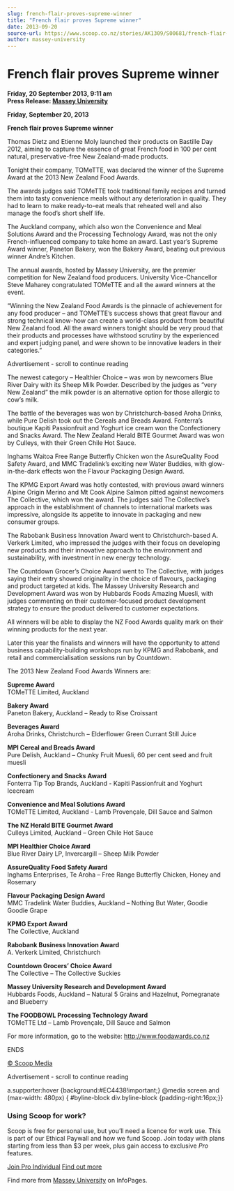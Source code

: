 ```yaml
---
slug: french-flair-proves-supreme-winner
title: "French flair proves Supreme winner"
date: 2013-09-20
source-url: https://www.scoop.co.nz/stories/AK1309/S00681/french-flair-proves-supreme-winner.htm
author: massey-university
---
```

French flair proves Supreme winner
==================================

**Friday, 20 September 2013, 9:11 am**  
**Press Release: [Massey University](https://info.scoop.co.nz/Massey_University)**

**Friday, September 20, 2013**

**French flair proves Supreme winner**

Thomas Dietz and Etienne Moly launched their products on Bastille Day 2012, aiming to capture the essence of great French food in 100 per cent natural, preservative-free New Zealand-made products.

Tonight their company, TOMeTTE, was declared the winner of the Supreme Award at the 2013 New Zealand Food Awards.

The awards judges said TOMeTTE took traditional family recipes and turned them into tasty convenience meals without any deterioration in quality. They had to learn to make ready-to-eat meals that reheated well and also manage the food’s short shelf life.

The Auckland company, which also won the Convenience and Meal Solutions Award and the Processing Technology Award, was not the only French-influenced company to take home an award. Last year’s Supreme Award winner, Paneton Bakery, won the Bakery Award, beating out previous winner Andre’s Kitchen.

The annual awards, hosted by Massey University, are the premier competition for New Zealand food producers. University Vice-Chancellor Steve Maharey congratulated TOMeTTE and all the award winners at the event.

“Winning the New Zealand Food Awards is the pinnacle of achievement for any food producer – and TOMeTTE’s success shows that great flavour and strong technical know-how can create a world-class product from beautiful New Zealand food. All the award winners tonight should be very proud that their products and processes have withstood scrutiny by the experienced and expert judging panel, and were shown to be innovative leaders in their categories.”

Advertisement - scroll to continue reading





The newest category – Healthier Choice – was won by newcomers Blue River Dairy with its Sheep Milk Powder. Described by the judges as “very New Zealand” the milk powder is an alternative option for those allergic to cow’s milk.

The battle of the beverages was won by Christchurch-based Aroha Drinks, while Pure Delish took out the Cereals and Breads Award. Fonterra’s boutique Kapiti Passionfruit and Yoghurt ice cream won the Confectionery and Snacks Award. The New Zealand Herald BITE Gourmet Award was won by Culleys, with their Green Chile Hot Sauce.

Inghams Waitoa Free Range Butterfly Chicken won the AsureQuality Food Safety Award, and MMC Tradelink’s exciting new Water Buddies, with glow-in-the-dark effects won the Flavour Packaging Design Award.

The KPMG Export Award was hotly contested, with previous award winners Alpine Origin Merino and Mt Cook Alpine Salmon pitted against newcomers The Collective, which won the award. The judges said The Collective’s approach in the establishment of channels to international markets was impressive, alongside its appetite to innovate in packaging and new consumer groups.

The Rabobank Business Innovation Award went to Christchurch-based A. Verkerk Limited, who impressed the judges with their focus on developing new products and their innovative approach to the environment and sustainability, with investment in new energy technology.

The Countdown Grocer’s Choice Award went to The Collective, with judges saying their entry showed originality in the choice of flavours, packaging and product targeted at kids. The Massey University Research and Development Award was won by Hubbards Foods Amazing Muesli, with judges commenting on their customer-focused product development strategy to ensure the product delivered to customer expectations.

All winners will be able to display the NZ Food Awards quality mark on their winning products for the next year.

Later this year the finalists and winners will have the opportunity to attend business capability-building workshops run by KPMG and Rabobank, and retail and commercialisation sessions run by Countdown.

The 2013 New Zealand Food Awards Winners are:

**Supreme Award**  
TOMeTTE Limited, Auckland

**Bakery Award**  
Paneton Bakery, Auckland – Ready to Rise Croissant

**Beverages Award**  
Aroha Drinks, Christchurch – Elderflower Green Currant Still Juice

**MPI Cereal and Breads Award**  
Pure Delish, Auckland – Chunky Fruit Muesli, 60 per cent seed and fruit muesli

**Confectionery and Snacks Award**  
Fonterra Tip Top Brands, Auckland - Kapiti Passionfruit and Yoghurt Icecream

**Convenience and Meal Solutions Award**  
TOMeTTE Limited, Auckland - Lamb Provençale, Dill Sauce and Salmon

**The NZ Herald BITE Gourmet Award**  
Culleys Limited, Auckland – Green Chile Hot Sauce

**MPI Healthier Choice Award**  
Blue River Dairy LP, Invercargill – Sheep Milk Powder

**AssureQuality Food Safety Award**  
Inghams Enterprises, Te Aroha – Free Range Butterfly Chicken, Honey and Rosemary

**Flavour Packaging Design Award**  
MMC Tradelink Water Buddies, Auckland – Nothing But Water, Goodie Goodie Grape

**KPMG Export Award**  
The Collective, Auckland

**Rabobank Business Innovation Award**  
A. Verkerk Limited, Christchurch

**Countdown Grocers’ Choice Award**  
The Collective – The Collective Suckies

**Massey University Research and Development Award**  
Hubbards Foods, Auckland – Natural 5 Grains and Hazelnut, Pomegranate and Blueberry

**The FOODBOWL Processing Technology Award**  
TOMeTTE Ltd – Lamb Provençale, Dill Sauce and Salmon

For more information, go to the website: http://www.foodawards.co.nz

ENDS

[© Scoop Media](http://www.scoop.co.nz/about/terms.html)  

Advertisement - scroll to continue reading



a.supporter:hover {background:#EC4438!important;} @media screen and (max-width: 480px) { #byline-block div.byline-block {padding-right:16px;}}

### Using Scoop for work?

Scoop is free for personal use, but you’ll need a licence for work use. This is part of our Ethical Paywall and how we fund Scoop. Join today with plans starting from less than $3 per week, plus gain access to exclusive _Pro_ features.  
  
[Join Pro Individual](https://pro.scoop.co.nz/Individual/?from=ProIn24) [Find out more](https://pro.scoop.co.nz/using-scoop-for-work/?from=ProIn24)

Find more from [Massey University](https://info.scoop.co.nz/Massey_University) on InfoPages.